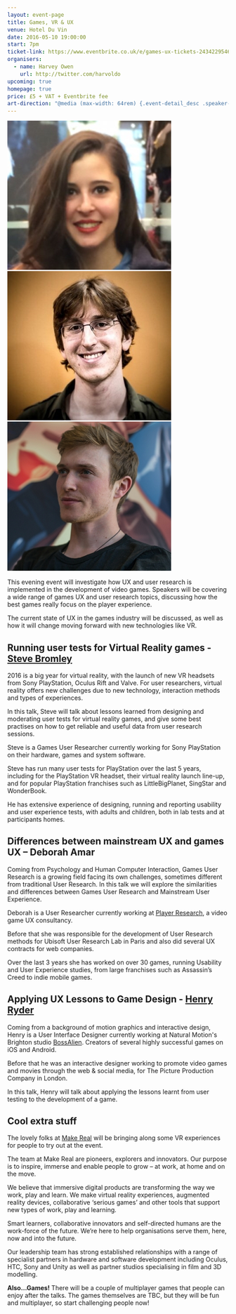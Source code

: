 ```yaml
---
layout: event-page  
title: Games, VR & UX
venue: Hotel Du Vin
date: 2016-05-10 19:00:00
start: 7pm
ticket-link: https://www.eventbrite.co.uk/e/games-ux-tickets-24342295461
organisers:
  - name: Harvey Owen
    url: http://twitter.com/harvoldo
upcoming: true
homepage: true
price: £5 + VAT + Eventbrite fee
art-direction: "@media (max-width: 64rem) {.event-detail_desc .speaker-photo{width: 33.333%;}} @media (min-width: 65rem) {.event-detail_desc .speaker-photo {width: 20%;}} .speaker-photo {margin: 0; padding: 0; border: 0}"
---
```

<a href="#differences-between-mainstream-ux-and-games-ux--deborah-amar"><img id="deborah-amar" src="../portraits/deborah-amar.jpg" alt="Photo of Deborah Amar" class="speaker-photo"></a><a href="#running-user-tests-for-virtual-reality-games---steve-bromleyhttpstwittercomstevebromley"><img id="steve-bromley" src="../portraits/steve-bromley.jpg" alt="Photo of Steve Bromley" class="speaker-photo"></a><a href="#applying-ux-lessons-to-game-design---henry-ryderhttptwittercomhenryryder"><img id="henry-ryder" src="../portraits/Henry-Ryder.jpg" alt="Photo of Henry Ryder" class="speaker-photo"></a>

This evening event will investigate how UX and user research is implemented in the development of video games. Speakers will be covering a wide range of games UX and user research topics, discussing how the best games really focus on the player experience.

The current state of UX in the games industry will be discussed, as well as how it will change moving forward with new technologies like VR.

## Running user tests for Virtual Reality games - [Steve Bromley](https://twitter.com/Steve_Bromley)

2016 is a big year for virtual reality, with the launch of new VR headsets from Sony PlayStation, Oculus Rift and Valve.
For user researchers, virtual reality offers new challenges due to new technology, interaction methods and types of experiences.
 
In this talk, Steve will talk about lessons learned from designing and moderating user tests for virtual reality games, and give some best practises on how to get reliable and useful data from user research sessions.
 
Steve is a Games User Researcher currently working for Sony PlayStation on their hardware, games and system software.
 
Steve has run many user tests for PlayStation over the last 5 years, including for the PlayStation VR headset, their virtual reality launch line-up, and for popular PlayStation franchises such as LittleBigPlanet, SingStar and WonderBook.
 
He has extensive experience of designing, running and reporting usability and user experience tests, with adults and children, both in lab tests and at participants homes. 

## Differences between mainstream UX and games UX – Deborah Amar

Coming from Psychology and Human Computer Interaction, Games User Research is a growing field facing its own challenges, sometimes different from traditional User Research. In this talk we will explore the similarities and differences between Games User Research and Mainstream User Experience.  

Deborah is a User Researcher currently working at [Player Research](http://http://www.playerresearch.com), a video game UX consultancy. 

Before that she was responsible for the development of User Research methods for Ubisoft User Research Lab in Paris and also did several UX contracts for web companies. 

Over the last 3 years she has worked on over 30 games, running Usability and User Experience studies, from large franchises such as Assassin’s Creed to indie mobile games.

## Applying UX Lessons to Game Design - [Henry Ryder](http://twitter.com/henryryder)

Coming from a background of motion graphics and interactive design, Henry is a User Interface Designer currently working at Natural Motion's Brighton studio [BossAlien](http://bossalien.com). Creators of several highly successful games on iOS and Android.

Before that he was an interactive designer working to promote video games and movies through the web & social media, for The Picture Production Company in London.

In this talk, Henry will talk about applying the lessons learnt from user testing to the development of a game. 

## Cool extra stuff

The lovely folks at [Make Real](http://www.makereal.co.uk/) will be bringing along some VR experiences for people to try out at the event. 

The team at Make Real are pioneers, explorers and innovators. Our purpose is to inspire, immerse and enable people to grow – at work, at home and on the move.

We believe that immersive digital products are transforming the way we work, play and learn. We make virtual reality experiences, augmented reality devices, collaborative ‘serious games’ and other tools that support new types of work, play and learning.

Smart learners, collaborative innovators and self-directed humans are the work-force of the future. We’re here to help organisations serve them, here, now and into the future.

Our leadership team has strong established relationships with a range of specialist partners in hardware and software development including Oculus, HTC, Sony and Unity as well as partner studios specialising in film and 3D modelling.

**Also…Games!**
There will be a couple of multiplayer games that people can enjoy after the talks. The games themselves are TBC, but they will be fun and multiplayer, so start challenging people now!

